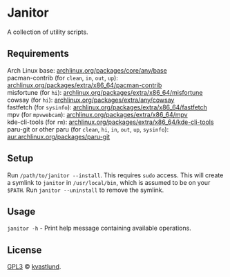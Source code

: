# Janitor
A collection of utility scripts.

## Requirements
Arch Linux base: [archlinux.org/packages/core/any/base](https://archlinux.org/packages/core/any/base/)\
pacman-contrib (for `clean`, `in`, `out`, `up`): [archlinux.org/packages/extra/x86_64/pacman-contrib](https://archlinux.org/packages/extra/x86_64/pacman-contrib/)\
misfortune (for `hi`): [archlinux.org/packages/extra/x86_64/misfortune](https://archlinux.org/packages/extra/x86_64/misfortune/)\
cowsay (for `hi`): [archlinux.org/packages/extra/any/cowsay](https://archlinux.org/packages/extra/any/cowsay/)\
fastfetch (for `sysinfo`): [archlinux.org/packages/extra/x86_64/fastfetch](https://archlinux.org/packages/extra/x86_64/fastfetch/)\
mpv (for `mpvwebcam`): [archlinux.org/packages/extra/x86_64/mpv](https://archlinux.org/packages/extra/x86_64/mpv/)\
kde-cli-tools (for `rm`): [archlinux.org/packages/extra/x86_64/kde-cli-tools](https://archlinux.org/packages/extra/x86_64/kde-cli-tools/)\
paru-git or other paru (for `clean`, `hi`, `in`, `out`, `up`, `sysinfo`): [aur.archlinux.org/packages/paru-git](https://aur.archlinux.org/packages/paru-git/)

## Setup
Run `/path/to/janitor --install`. This requires `sudo` access. This will create a symlink to `janitor` in `/usr/local/bin`, which is assumed to be on your `$PATH`. Run `janitor --uninstall` to remove the symlink.

## Usage
`janitor -h` - Print help message containing available operations.

## License
[GPL3](LICENSE) © [kvastlund](https://github.com/kvastlund).
